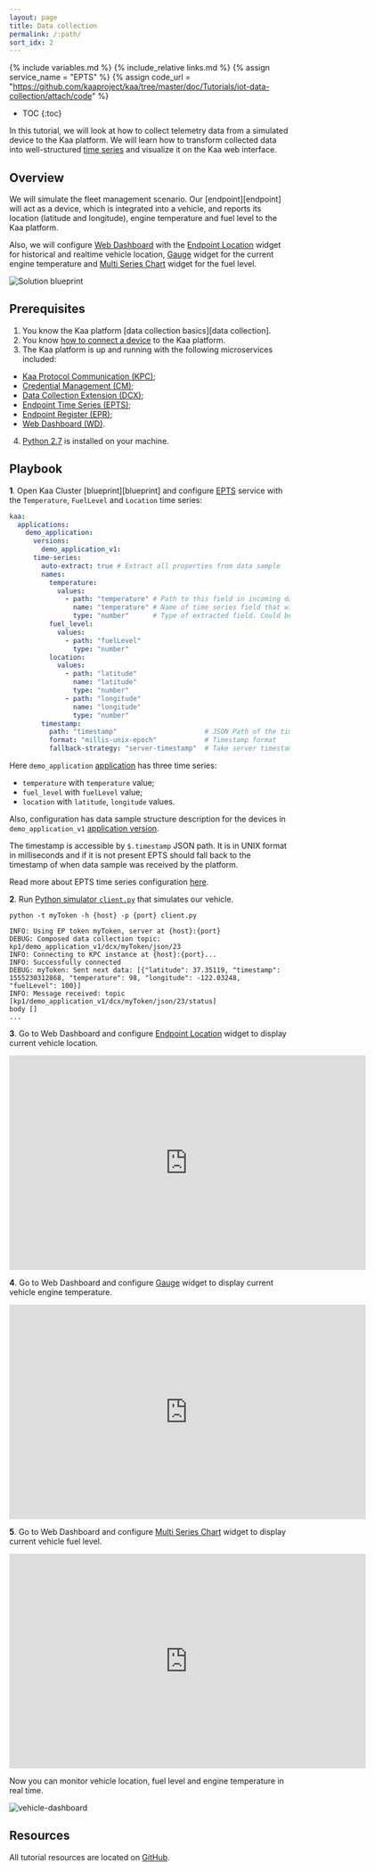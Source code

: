 ```yaml
---
layout: page
title: Data collection
permalink: /:path/
sort_idx: 2
---
```


{% include variables.md %}
{% include_relative links.md %}
{% assign service_name    = "EPTS" %}
{% assign code_url = "https://github.com/kaaproject/kaa/tree/master/doc/Tutorials/iot-data-collection/attach/code" %}

* TOC
{:toc}

In this tutorial, we will look at how to collect telemetry data from a simulated device to the Kaa platform. We will learn how to transform 
collected data into well-structured [time series](https://en.wikipedia.org/wiki/Time_series) and visualize it on the Kaa web interface. 


## Overview

We will simulate the fleet management scenario. Our [endpoint][endpoint] will act as a device, which is integrated into a vehicle, and reports its 
location (latitude and longitude), engine temperature and fuel level to the Kaa platform.

Also, we will configure [Web Dashboard]({{docs_url}}WD) with the [Endpoint Location]({{docs_url}}WD/docs/current/Widgets/Map/) widget for historical and realtime vehicle location, 
[Gauge]({{docs_url}}WD/docs/current/Widgets/Gauge/) widget for the current engine temperature and [Multi Series Chart]({{docs_url}}WD/docs/current/Widgets/Multi-series-chart/) widget for the fuel level.


![Solution blueprint](attach/img/architecture-overview.svg)


## Prerequisites

1. You know the Kaa platform [data collection basics][data collection].
2. You know [how to connect a device]({{docs_url}}Tutorials/docs/current/how-to-connect-device/) to the Kaa platform.
3. The Kaa platform is up and running with the following microservices included:
* [Kaa Protocol Communication (KPC)]({{docs_url}}KPC);
* [Credential Management (CM)]({{docs_url}}CM);
* [Data Collection Extension (DCX)]({{docs_url}}DCX);
* [Endpoint Time Series (EPTS)]({{docs_url}}EPTS);
* [Endpoint Register (EPR)]({{docs_url}}EPR);
* [Web Dashboard (WD)]({{docs_url}}WD).
4. [Python 2.7](https://www.python.org/download/releases/2.7/) is installed on your machine.


## Playbook

**1**. Open Kaa Cluster [blueprint][blueprint] and configure [EPTS]({{docs_url}}EPTS/docs/current/Configuration/#time-series-definition) service with the `Temperature`, `FuelLevel` and `Location` time series:

```yaml
kaa:
  applications:
    demo_application:
      versions:
        demo_application_v1:
      time-series:
        auto-extract: true # Extract all properties from data sample
        names:
          temperature:
            values:
              - path: "temperature" # Path to this field in incoming data sample. Required.
                name: "temperature" # Name of time series field that will be used in {{service_name}} response body. If this configuration absent, {{service_name}} will use "value" by default. Note: that one time series must not have several fields with name - "value".
                type: "number"      # Type of extracted field. Could be one of "String" or "Number".  The "Number" represents JSON number data type.
          fuel_level:
            values:
              - path: "fuelLevel"
                type: "number"
          location:
            values:
              - path: "latitude"
                name: "latitude"
                type: "number"
              - path: "longitude"
                name: "longitude"
                type: "number"
        timestamp:
          path: "timestamp"                      # JSON Path of the timestamp field in data sample
          format: "millis-unix-epoch"            # Timestamp format
          fallback-strategy: "server-timestamp"  # Take server timestamp if it is not present in data sample
```

Here `demo_application` [application]({{docs_url}}KAA/docs/current/Kaa-concepts/#application) has three time series: 
- `temperature` with `temperature` value;
- `fuel_level` with `fuelLevel` value;
- `location` with `latitude`, `longitude` values.

Also, configuration has data sample structure description for the devices in `demo_application_v1` [application version](({{docs_url}}KAA/docs/current/Kaa-concepts/#application)).

The timestamp is accessible by `$.timestamp` JSON path. It is in UNIX format in milliseconds and 
if it is not present EPTS should fall back to the timestamp of when data sample was received by the platform.

Read more about EPTS time series configuration [here]({{docs_url}}EPTS/docs/current/Configuration/).      

**2**. Run [Python simulator `client.py`]({{code_url}}/client.py)
that simulates our vehicle.

```
python -t myToken -h {host} -p {port} client.py

INFO: Using EP token myToken, server at {host}:{port}
DEBUG: Composed data collection topic: kp1/demo_application_v1/dcx/myToken/json/23
INFO: Connecting to KPC instance at {host}:{port}...
INFO: Successfully connected
DEBUG: myToken: Sent next data: [{"latitude": 37.35119, "timestamp": 1555230312868, "temperature": 98, "longitude": -122.03248, "fuelLevel": 100}]
INFO: Message received: topic [kp1/demo_application_v1/dcx/myToken/json/23/status]
body []
...
```

**3**. Go to Web Dashboard and configure [Endpoint Location]({{docs_url}}WD/docs/current/Widgets/EP-Location/) widget to display current vehicle location.

<div align="center">
  <iframe width="640" height="385" src="https://www.youtube.com/embed/6T2F6gGupWg?rel=0" frameborder="0" 
    allow="accelerometer; autoplay; encrypted-media; gyroscope; picture-in-picture" allowfullscreen></iframe>
</div>

**4**. Go to Web Dashboard and configure [Gauge]({{docs_url}}WD/docs/current/Widgets/Gauge/) widget to display current vehicle engine temperature.

<div align="center">
  <iframe width="640" height="385" src="https://www.youtube.com/embed/jbVPhQtKRLY?rel=0" frameborder="0" 
    allow="accelerometer; autoplay; encrypted-media; gyroscope; picture-in-picture" allowfullscreen></iframe>
</div>

**5**. Go to Web Dashboard and configure [Multi Series Chart]({{docs_url}}WD/docs/current/Widgets/Multi-series-chart/) widget to display current vehicle fuel level.

<div align="center">
  <iframe width="640" height="385" src="https://www.youtube.com/embed/Tz6ZbTAs8XQ?rel=0" frameborder="0" 
    allow="accelerometer; autoplay; encrypted-media; gyroscope; picture-in-picture" allowfullscreen></iframe>
</div>

Now you can monitor vehicle location, fuel level and engine temperature in real time.

![vehicle-dashboard](attach/img/vehicle-dashboard.png)


## Resources

All tutorial resources are located on [GitHub]({{code_url}}). 
